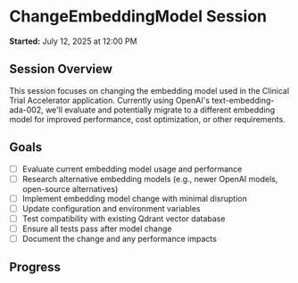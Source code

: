 # ChangeEmbeddingModel Session
**Started:** July 12, 2025 at 12:00 PM

## Session Overview
This session focuses on changing the embedding model used in the Clinical Trial Accelerator application. Currently using OpenAI's text-embedding-ada-002, we'll evaluate and potentially migrate to a different embedding model for improved performance, cost optimization, or other requirements.

## Goals
- [ ] Evaluate current embedding model usage and performance
- [ ] Research alternative embedding models (e.g., newer OpenAI models, open-source alternatives)
- [ ] Implement embedding model change with minimal disruption
- [ ] Update configuration and environment variables
- [ ] Test compatibility with existing Qdrant vector database
- [ ] Ensure all tests pass after model change
- [ ] Document the change and any performance impacts

## Progress
<!-- Updates will be tracked here -->